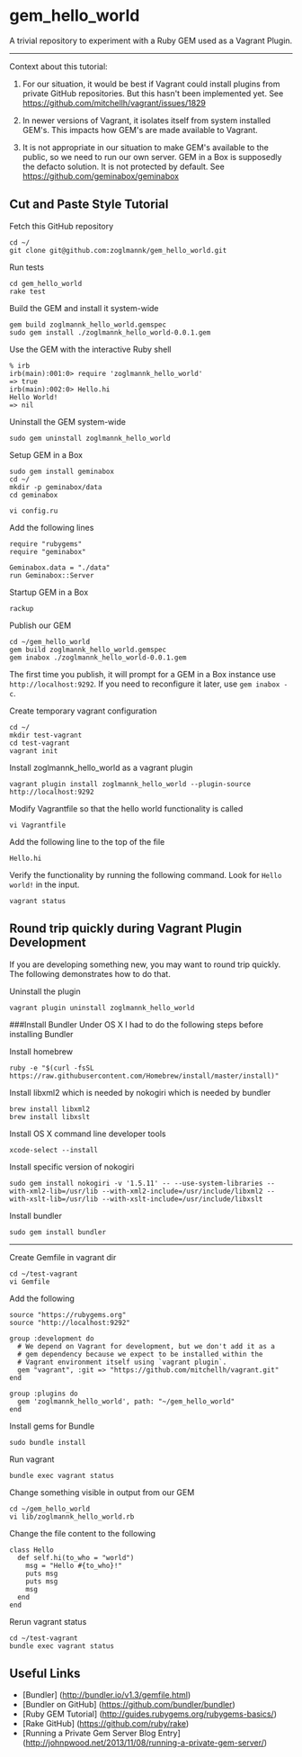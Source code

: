 # gem_hello_world

A trivial repository to experiment with a Ruby GEM used as a Vagrant Plugin.

---

Context about this tutorial:

1. For our situation, it would be best if Vagrant could install
plugins from private GitHub repositories. But this hasn't been 
implemented yet. See 
https://github.com/mitchellh/vagrant/issues/1829

2. In newer versions of Vagrant, it isolates itself from system
installed GEM's. This impacts how GEM's are made available
to Vagrant.

3. It is not appropriate in our situation to make GEM's available
to the public, so we need to run our own server. GEM in a Box
is supposedly the defacto solution. It is not protected by default.
See https://github.com/geminabox/geminabox


## Cut and Paste Style Tutorial
Fetch this GitHub repository
```
cd ~/
git clone git@github.com:zoglmannk/gem_hello_world.git
```

Run tests
```
cd gem_hello_world
rake test
```

Build the GEM and install it system-wide
```
gem build zoglmannk_hello_world.gemspec
sudo gem install ./zoglmannk_hello_world-0.0.1.gem
```

Use the GEM with the interactive Ruby shell
```
% irb
irb(main):001:0> require 'zoglmannk_hello_world'
=> true
irb(main):002:0> Hello.hi
Hello World!
=> nil
```

Uninstall the GEM system-wide
```
sudo gem uninstall zoglmannk_hello_world
```

Setup GEM in a Box
```
sudo gem install geminabox
cd ~/
mkdir -p geminabox/data
cd geminabox
```

```
vi config.ru
```
Add the following lines
```
require "rubygems"
require "geminabox"

Geminabox.data = "./data"
run Geminabox::Server
```

Startup GEM in a Box
```
rackup
```

Publish our GEM 
```
cd ~/gem_hello_world
gem build zoglmannk_hello_world.gemspec
gem inabox ./zoglmannk_hello_world-0.0.1.gem
```

The first time you publish, it will prompt for a GEM in a Box instance
use `http://localhost:9292`. If you need to reconfigure it later, use 
`gem inabox -c`.


Create temporary vagrant configuration
```
cd ~/
mkdir test-vagrant
cd test-vagrant
vagrant init
```

Install zoglmannk_hello_world as a vagrant plugin
```
vagrant plugin install zoglmannk_hello_world --plugin-source http://localhost:9292
```

Modify Vagrantfile so that the hello world functionality is called
```
vi Vagrantfile
```
Add the following line to the top of the file
```
Hello.hi
```

Verify the functionality by running the following command. Look for
`Hello world!` in the input.
```
vagrant status
```

## Round trip quickly during Vagrant Plugin Development
If you are developing something new, you may want to round trip quickly. The following
demonstrates how to do that.

Uninstall the plugin
```
vagrant plugin uninstall zoglmannk_hello_world
```

###Install Bundler
Under OS X I had to do the following steps before installing Bundler

Install homebrew
```
ruby -e "$(curl -fsSL https://raw.githubusercontent.com/Homebrew/install/master/install)"
```

Install libxml2 which is needed by nokogiri which is needed by bundler
```
brew install libxml2
brew install libxslt
```

Install OS X command line developer tools
```
xcode-select --install
```

Install specific version of nokogiri
```
sudo gem install nokogiri -v '1.5.11' -- --use-system-libraries --with-xml2-lib=/usr/lib --with-xml2-include=/usr/include/libxml2 --with-xslt-lib=/usr/lib --with-xslt-include=/usr/include/libxslt
```

Install bundler
```
sudo gem install bundler
```

---

Create Gemfile in vagrant dir
```
cd ~/test-vagrant
vi Gemfile
```
Add the following
```
source "https://rubygems.org"
source "http://localhost:9292"

group :development do
  # We depend on Vagrant for development, but we don't add it as a
  # gem dependency because we expect to be installed within the
  # Vagrant environment itself using `vagrant plugin`.
  gem "vagrant", :git => "https://github.com/mitchellh/vagrant.git"
end

group :plugins do
  gem 'zoglmannk_hello_world', path: "~/gem_hello_world"
end
```

Install gems for Bundle
```
sudo bundle install
```

Run vagrant
```
bundle exec vagrant status
```

Change something visible in output from our GEM
```
cd ~/gem_hello_world
vi lib/zoglmannk_hello_world.rb
```
Change the file content to the following
```
class Hello
  def self.hi(to_who = "world")
    msg = "Hello #{to_who}!"
    puts msg
    puts msg
    msg
  end
end
```

Rerun vagrant status
```
cd ~/test-vagrant
bundle exec vagrant status
```

## Useful Links

* [Bundler] (http://bundler.io/v1.3/gemfile.html)
* [Bundler on GitHub] (https://github.com/bundler/bundler)
* [Ruby GEM Tutorial] (http://guides.rubygems.org/rubygems-basics/)
* [Rake GitHub] (https://github.com/ruby/rake)
* [Running a Private Gem Server Blog Entry] (http://johnpwood.net/2013/11/08/running-a-private-gem-server/)
